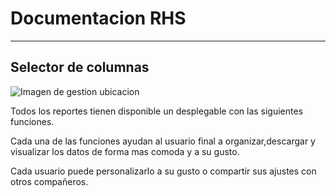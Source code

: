 # Documentacion RHS

------------------------------------------------------------------------

## Selector de columnas

![Imagen de gestion
ubicacion](../../Images/selector_columnas.png "Title")

Todos los reportes tienen disponible un desplegable con las siguientes
funciones.

Cada una de las funciones ayudan al usuario final a organizar,descargar
y visualizar los datos de forma mas comoda y a su gusto.

Cada usuario puede personalizarlo a su gusto o compartir sus ajustes con
otros compañeros.
